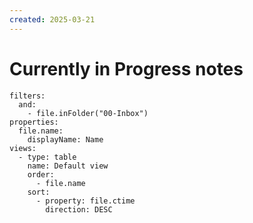 ```yaml
---
created: 2025-03-21
---
```

# Currently in Progress notes

```base
filters:
  and:
    - file.inFolder("00-Inbox")
properties:
  file.name:
    displayName: Name
views:
  - type: table
    name: Default view
    order:
      - file.name
    sort:
      - property: file.ctime
        direction: DESC

```

